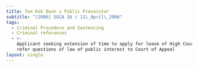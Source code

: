 ```yaml
---
title: Tee Kok Boon v Public Prosecutor
subtitle: "[2006] SGCA 16 / 11\_April\_2006"
tags:
  - Criminal Procedure and Sentencing
  - Criminal references
  - >-
    Applicant seeking extension of time to apply for leave of High Court to
    refer questions of law of public interest to Court of Appeal
layout: single
---
```


